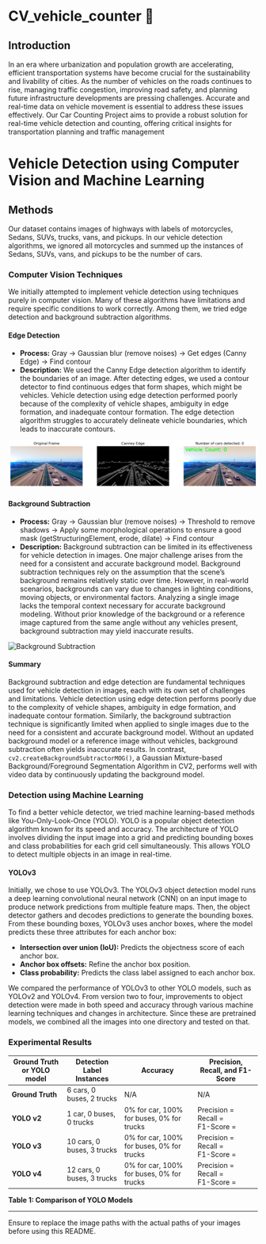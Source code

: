 # CV_vehicle_counter :car:

## Introduction
In an era where urbanization and population growth are accelerating, efficient transportation systems have
become crucial for the sustainability and livability of cities. As the number of vehicles on the roads continues
to rise, managing traffic congestion, improving road safety, and planning future infrastructure developments
are pressing challenges. Accurate and real-time data on vehicle movement is essential to address these issues
effectively. Our Car Counting Project aims to provide a robust solution for real-time vehicle detection and
counting, offering critical insights for transportation planning and traffic management

# Vehicle Detection using Computer Vision and Machine Learning

## Methods

Our dataset contains images of highways with labels of motorcycles, Sedans, SUVs, trucks, vans, and pickups. In our vehicle detection algorithms, we ignored all motorcycles and summed up the instances of Sedans, SUVs, vans, and pickups to be the number of cars.

### Computer Vision Techniques

We initially attempted to implement vehicle detection using techniques purely in computer vision. Many of these algorithms have limitations and require specific conditions to work correctly. Among them, we tried edge detection and background subtraction algorithms.

#### Edge Detection

- **Process:** Gray → Gaussian blur (remove noises) → Get edges (Canny Edge) → Find contour
- **Description:** We used the Canny Edge detection algorithm to identify the boundaries of an image. After detecting edges, we used a contour detector to find continuous edges that form shapes, which might be vehicles. Vehicle detection using edge detection performed poorly because of the complexity of vehicle shapes, ambiguity in edge formation, and inadequate contour formation. The edge detection algorithm struggles to accurately delineate vehicle boundaries, which leads to inaccurate contours.

![Canny Edge](Report/edge_detection.png) <!-- Ensure the image path is correct or provide the actual path -->

#### Background Subtraction

- **Process:** Gray → Gaussian blur (remove noises) → Threshold to remove shadows → Apply some morphological operations to ensure a good mask (getStructuringElement, erode, dilate) → Find contour
- **Description:** Background subtraction can be limited in its effectiveness for vehicle detection in images. One major challenge arises from the need for a consistent and accurate background model. Background subtraction techniques rely on the assumption that the scene’s background remains relatively static over time. However, in real-world scenarios, backgrounds can vary due to changes in lighting conditions, moving objects, or environmental factors. Analyzing a single image lacks the temporal context necessary for accurate background modeling. Without prior knowledge of the background or a reference image captured from the same angle without any vehicles present, background subtraction may yield inaccurate results.

![Background Subtraction](Report/background_detection.png) <!-- Ensure the image path is correct or provide the actual path -->

#### Summary

Background subtraction and edge detection are fundamental techniques used for vehicle detection in images, each with its own set of challenges and limitations. Vehicle detection using edge detection performs poorly due to the complexity of vehicle shapes, ambiguity in edge formation, and inadequate contour formation. Similarly, the background subtraction technique is significantly limited when applied to single images due to the need for a consistent and accurate background model. Without an updated background model or a reference image without vehicles, background subtraction often yields inaccurate results. In contrast, `cv2.createBackgroundSubtractorMOG()`, a Gaussian Mixture-based Background/Foreground Segmentation Algorithm in CV2, performs well with video data by continuously updating the background model.

### Detection using Machine Learning

To find a better vehicle detector, we tried machine learning-based methods like You-Only-Look-Once (YOLO). YOLO is a popular object detection algorithm known for its speed and accuracy. The architecture of YOLO involves dividing the input image into a grid and predicting bounding boxes and class probabilities for each grid cell simultaneously. This allows YOLO to detect multiple objects in an image in real-time.

#### YOLOv3

Initially, we chose to use YOLOv3. The YOLOv3 object detection model runs a deep learning convolutional neural network (CNN) on an input image to produce network predictions from multiple feature maps. Then, the object detector gathers and decodes predictions to generate the bounding boxes. From these bounding boxes, YOLOv3 uses anchor boxes, where the model predicts these three attributes for each anchor box:
- **Intersection over union (IoU):** Predicts the objectness score of each anchor box.
- **Anchor box offsets:** Refine the anchor box position.
- **Class probability:** Predicts the class label assigned to each anchor box.

We compared the performance of YOLOv3 to other YOLO models, such as YOLOv2 and YOLOv4. From version two to four, improvements to object detection were made in both speed and accuracy through various machine learning techniques and changes in architecture. Since these are pretrained models, we combined all the images into one directory and tested on that.

### Experimental Results

| Ground Truth or YOLO model | Detection Label Instances | Accuracy | Precision, Recall, and F1-Score |
|----------------------------|---------------------------|----------|--------------------------------|
| **Ground Truth**           | 6 cars, 0 buses, 2 trucks | N/A      | N/A                            |
| **YOLO v2**                | 1 car, 0 buses, 0 trucks  | 0% for car, 100% for buses, 0% for trucks | Precision = <br>Recall = <br>F1-Score = |
| **YOLO v3**                | 10 cars, 0 buses, 3 trucks | 0% for car, 100% for buses, 0% for trucks | Precision = <br>Recall = <br>F1-Score = |
| **YOLO v4**                | 12 cars, 0 buses, 3 trucks | 0% for car, 100% for buses, 0% for trucks | Precision = <br>Recall = <br>F1-Score = |

**Table 1: Comparison of YOLO Models**

---

Ensure to replace the image paths with the actual paths of your images before using this README.

